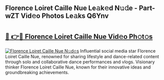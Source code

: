 ## Florence Loiret Caille Nue Le𝚊k𝚎d N𝚞𝚍e - Part-wZT Vid𝚎o Photos Le𝚊ks Q6Ynv

# <h2><a href="http://fba09u.evod.top/?m=Florence+Loiret+Caille+Nue">🔗 👉🔴 Florence Loiret Caille Nue Vid𝚎o Ph𝚘t𝚘s</a></h2>

[![Florence Loiret Caille Nue N𝚞d𝚎s](https://i.imgur.com/8V9OHl7.gif)](http://fba09u.evod.top/?m=Florence+Loiret+Caille+Nue)
Influential social media star Florence Loiret Caille Nue, renowned for sharing lifestyle and dance-related content through solo and collaborative dance performances and vlogs. Visionary thinker Florence Loiret Caille Nue, known for their innovative ideas and groundbreaking achievements. 
